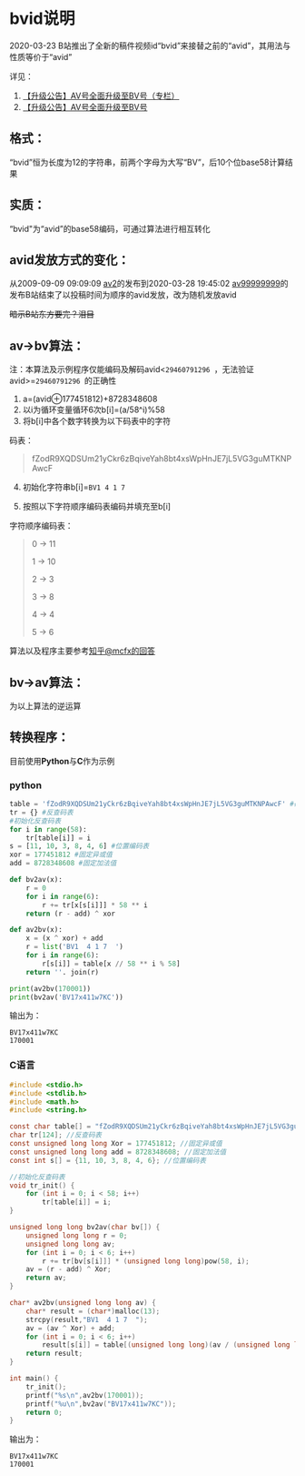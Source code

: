 # bvid说明

2020-03-23 B站推出了全新的稿件视频id“bvid”来接替之前的“avid”，其用法与性质等价于“avid”

详见：

1. [【升级公告】AV号全面升级至BV号（专栏）](https://www.bilibili.com/read/cv5167957)
2. [【升级公告】AV号全面升级至BV号](https://www.bilibili.com/blackboard/activity-BV-PC.html)

## 格式：

“bvid”恒为长度为12的字符串，前两个字母为大写“BV”，后10个位base58计算结果

## 实质：

“bvid"为“avid”的base58编码，可通过算法进行相互转化

## avid发放方式的变化：

从2009-09-09 09:09:09 [av2](https://www.bilibili.com/video/av2)的发布到2020-03-28  19:45:02 [av99999999](https://www.bilibili.com/video/av99999999)的发布B站结束了以投稿时间为顺序的avid发放，改为随机发放avid

~~暗示B站东方要完？泪目~~

## av->bv算法：

注：本算法及示例程序仅能编码及解码avid<` 29460791296  `，无法验证avid>=` 29460791296  `的正确性

1. a=(avid⊕177451812)+8728348608
2. 以i为循环变量循环6次b[i]=(a/58^i)%58
3. 将b[i]中各个数字转换为以下码表中的字符

码表：

> fZodR9XQDSUm21yCkr6zBqiveYah8bt4xsWpHnJE7jL5VG3guMTKNPAwcF

4. 初始化字符串b[i]=`BV1 4 1 7 `

5. 按照以下字符顺序编码表编码并填充至b[i]

字符顺序编码表：

> 0 -> 11
>
> 1 -> 10
>
> 2 -> 3
>
> 3 -> 8
>
> 4 -> 4
>
> 5 -> 6

算法以及程序主要参考[知乎@mcfx的回答](https://www.zhihu.com/question/381784377/answer/1099438784)

## bv->av算法：

为以上算法的逆运算

## 转换程序：

目前使用**Python**与**C**作为示例

### python

```python
table = 'fZodR9XQDSUm21yCkr6zBqiveYah8bt4xsWpHnJE7jL5VG3guMTKNPAwcF' #码表
tr = {} #反查码表
#初始化反查码表
for i in range(58):
    tr[table[i]] = i
s = [11, 10, 3, 8, 4, 6] #位置编码表
xor = 177451812 #固定异或值
add = 8728348608 #固定加法值

def bv2av(x):
    r = 0
    for i in range(6):
        r += tr[x[s[i]]] * 58 ** i
    return (r - add) ^ xor

def av2bv(x):
    x = (x ^ xor) + add
    r = list('BV1  4 1 7  ')
    for i in range(6):
        r[s[i]] = table[x // 58 ** i % 58]
    return ''. join(r)

print(av2bv(170001))
print(bv2av('BV17x411w7KC'))
```

输出为：

```
BV17x411w7KC
170001
```

### C语言

```c
#include <stdio.h>
#include <stdlib.h>
#include <math.h>
#include <string.h>

const char table[] = "fZodR9XQDSUm21yCkr6zBqiveYah8bt4xsWpHnJE7jL5VG3guMTKNPAwcF"; //码表
char tr[124]; //反查码表
const unsigned long long Xor = 177451812; //固定异或值
const unsigned long long add = 8728348608; //固定加法值
const int s[] = {11, 10, 3, 8, 4, 6}; //位置编码表

//初始化反查码表
void tr_init() {
	for (int i = 0; i < 58; i++)
		tr[table[i]] = i;
}

unsigned long long bv2av(char bv[]) {
	unsigned long long r = 0;
	unsigned long long av;
	for (int i = 0; i < 6; i++)
		r += tr[bv[s[i]]] * (unsigned long long)pow(58, i);
	av = (r - add) ^ Xor;
	return av;
}

char* av2bv(unsigned long long av) {
	char* result = (char*)malloc(13);
	strcpy(result,"BV1  4 1 7  ");
	av = (av ^ Xor) + add;
	for (int i = 0; i < 6; i++)
		result[s[i]] = table[(unsigned long long)(av / (unsigned long long)pow(58, i)) % 58];
	return result;
}

int main() {
	tr_init();
	printf("%s\n",av2bv(170001));
	printf("%u\n",bv2av("BV17x411w7KC"));
	return 0;
}
```

输出为：

```
BV17x411w7KC
170001
```
